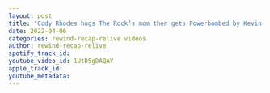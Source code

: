 ```yaml
---
layout: post
title: "Cody Rhodes hugs The Rock’s mom then gets Powerbombed by Kevin Owens on RAW"
date: 2022-04-06
categories: rewind-recap-relive videos
author: rewind-recap-relive
spotify_track_id: 
youtube_video_id: 1UtD5gDAQAY
apple_track_id: 
youtube_metadata: 
---
```

